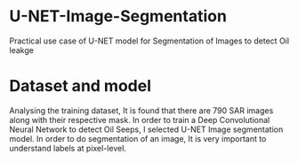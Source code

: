 # U-NET-Image-Segmentation
Practical use case of U-NET model for Segmentation of Images to detect Oil leakge



# Dataset and model
Analysing the training dataset, It is found that there are 790 SAR images along with their respective mask.
In order to train a Deep Convolutional Neural Network to detect Oil Seeps, I selected U-NET Image segmentation
model. In order to do segmentation of an image, It is very important to understand labels at pixel-level.
